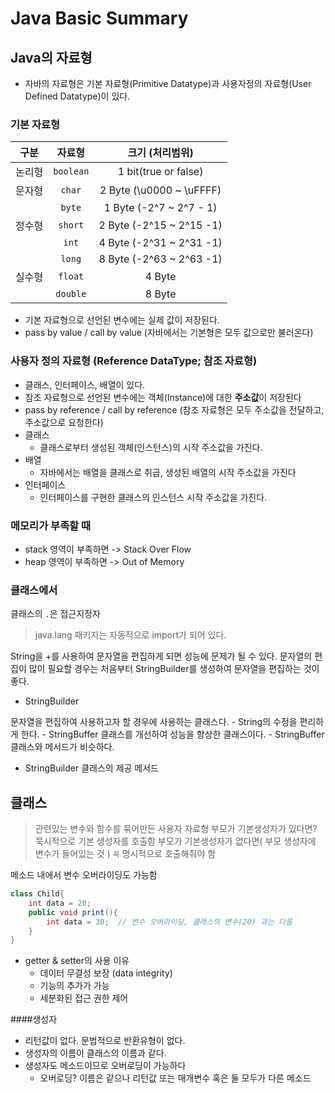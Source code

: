 # Java Basic Summary

## Java의 자료형
-  자바의 자료형은 기본 자료형(Primitive Datatype)과 사용자정의 자료형(User Defined Datatype)이 있다.

### 기본 자료형

|구분|자료형|크기 (처리범위)|
|:----:|:----:|:----:|
|논리형|`boolean`|1 bit(true or false)|
|문자형|`char`|2 Byte (\u0000 ~ \uFFFF)|
||`byte`| 1 Byte (-2^7 ~ 2^7 - 1)|
|정수형|`short`|2 Byte (-2^15 ~ 2^15 -1)|
||`int`|4 Byte (-2^31 ~ 2^31 -1)|
||`long`|8 Byte (-2^63 ~ 2^63 -1)|
|실수형|`float`| 4 Byte |
||`double`|8 Byte|

- 기본 자료형으로 선언된 변수에는 실제 값이 저장된다.
- pass by value / call by value (자바에서는 기본형은 모두 값으로만 불러온다)

### 사용자 정의 자료형 (Reference DataType; 참조 자료형)
- 클래스, 인터페이스, 배열이 있다.
- 참조 자료형으로 선언된 변수에는 객체(Instance)에 대한 **주소값**이 저장된다
- pass by reference / call by reference (참조 자료형은 모두 주소값을 전달하고, 주소값으로 요청한다)
- 클래스
    * 클래스로부터 생성된 객체(인스턴스)의 시작 주소값을 가진다.
- 배열
    * 자바에서는 배열을 클래스로 취급, 생성된 배열의 시작 주소값을 가진다
- 인터페이스
    * 인터페이스를 구현한 클래스의 인스턴스 시작 주소값을 가진다.

### 메모리가 부족할 때
- stack 영역이 부족하면 -> Stack Over Flow
- heap 영역이 부족하면 -> Out of Memory

### 클래스에서
클래스의 ```.```은 접근지정자

> java.lang 패키지는 자동적으로 import가 되어 있다.

String을 +를 사용하여 문자열을 편집하게 되면 성능에 문제가 될 수 있다. 문자열의 편집이 많이 필요할 경우는 처음부터 StringBuilder를 생성하여 문자열을 편집하는 것이 좋다.

- StringBuilder

문자열을 편집하여 사용하고자 할 경우에 사용하는 클래스다.
    - String의 수정을 편리하게 한다.
    - StringBuffer 클래스를 개선하여 성능을 향상한 클래스이다.
    - StringBuffer 클래스와 메서드가 비슷하다.

- StringBuilder 클래스의 제공 메서드


## 클래스
> 관련있는 변수와 함수를 묶어만든 사용자 자료형
부모가 기본생성자가 있다면? 묵시적으로 기본 생성자를 호출함
부모가 기본생성자가 없다면( 부모 생성자에 변수가 들어있는 것 ) `꼭` 명시적으로 호출해줘야 함

메소드 내에서 변수 오버라이딩도 가능함
```java
class Child{
    int data = 20;
    public void print(){
        int data = 30;  // 변수 오버라이딩, 클래스의 변수(20) 과는 다름
    }
}
```

- getter & setter의 사용 이유
    - 데이터 무결성 보장 (data integrity)
    - 기능의 추가가 가능
    - 세분화된 접근 권한 제어


####생성자
- 리턴값이 없다. 문법적으로 반환유형이 없다.
- 생성자의 이름이 클래스의 이름과 같다.
- 생성자도 메소드이므로 오버로딩이 가능하다
    - 오버로딩? 이름은 같으나 리턴값 또는 매개변수 혹은 둘 모두가 다른 메소드